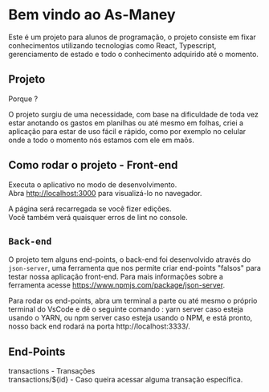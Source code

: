 # Bem vindo ao As-Maney

Este é um projeto para alunos de programação, o projeto consiste em fixar conhecimentos utilizando tecnologias como React, Typescript, gerenciamento de estado e todo o conhecimento adquirido até o momento.

## Projeto

Porque ?

O projeto surgiu de uma necessidade, com base na dificuldade de toda vez estar anotando os gastos em planilhas ou até mesmo em folhas, criei a aplicação para estar de uso fácil e rápido, como por exemplo no celular onde a todo o momento nós estamos com ele em maõs.

## Como rodar o projeto - Front-end

Executa o aplicativo no modo de desenvolvimento.\
Abra [http://localhost:3000](http://localhost:3000) para visualizá-lo no navegador.

A página será recarregada se você fizer edições.\
Você também verá quaisquer erros de lint no console.

## `Back-end`

O projeto tem alguns end-points, o back-end foi desenvolvido através do `json-server`, uma ferramenta que nos permite criar end-points "falsos" para testar nossa aplicação front-end. Para mais informações sobre a ferramenta acesse https://www.npmjs.com/package/json-server.

Para rodar os end-points, abra um terminal a parte ou até mesmo o próprio terminal do VsCode e dê o seguinte comando : yarn server caso esteja usando o YARN, ou npm server caso esteja usando o NPM, e está pronto, nosso back end rodará na porta http://localhost:3333/.

## End-Points

transactions - Transações\
transactions/${id} - Caso queira acessar alguma transação específica.
